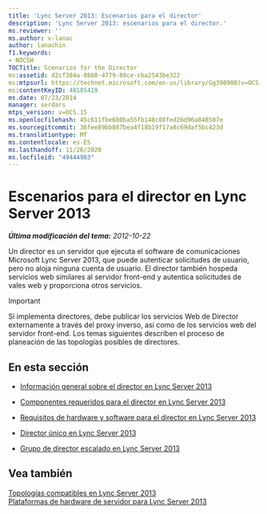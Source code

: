 ```yaml
---
title: 'Lync Server 2013: Escenarios para el director'
description: 'Lync Server 2013: escenarios para el director.'
ms.reviewer: ''
ms.author: v-lanac
author: lanachin
f1.keywords:
- NOCSH
TOCTitle: Scenarios for the Director
ms:assetid: d2cf384a-0860-4779-80ce-cba2543be322
ms:mtpsurl: https://technet.microsoft.com/en-us/library/Gg398908(v=OCS.15)
ms:contentKeyID: 48185419
ms.date: 07/23/2014
manager: serdars
mtps_version: v=OCS.15
ms.openlocfilehash: 45c611fbe680ba55fb148c08fed26d96a848507e
ms.sourcegitcommit: 36fee89bb887bea4f18b19f17a8c69daf5bc423d
ms.translationtype: MT
ms.contentlocale: es-ES
ms.lasthandoff: 11/26/2020
ms.locfileid: "49444983"
---
```

# <a name="scenarios-for-the-director-in-lync-server-2013"></a>Escenarios para el director en Lync Server 2013

<div data-xmlns="http://www.w3.org/1999/xhtml">

<div class="topic" data-xmlns="http://www.w3.org/1999/xhtml" data-msxsl="urn:schemas-microsoft-com:xslt" data-cs="https://msdn.microsoft.com/">

<div data-asp="https://msdn2.microsoft.com/asp">



</div>

<div id="mainSection">

<div id="mainBody">

<span> </span>

_**Última modificación del tema:** 2012-10-22_

Un director es un servidor que ejecuta el software de comunicaciones Microsoft Lync Server 2013, que puede autenticar solicitudes de usuario, pero no aloja ninguna cuenta de usuario. El director también hospeda servicios web similares al servidor front-end y autentica solicitudes de vales web y proporciona otros servicios.

<div>


> [!IMPORTANT]  
> Si implementa directores, debe publicar los servicios Web de Director externamente a través del proxy inverso, así como de los servicios web del servidor front-end. Los temas siguientes describen el proceso de planeación de las topologías posibles de directores.



</div>

<div>

## <a name="in-this-section"></a>En esta sección

  - [Información general sobre el director en Lync Server 2013](lync-server-2013-overview-of-the-director.md)

  - [Componentes requeridos para el director en Lync Server 2013](lync-server-2013-components-required-for-the-director.md)

  - [Requisitos de hardware y software para el director en Lync Server 2013](lync-server-2013-hardware-and-software-requirements-for-the-director.md)

  - [Director único en Lync Server 2013](lync-server-2013-single-director.md)

  - [Grupo de director escalado en Lync Server 2013](lync-server-2013-scaled-director-pool.md)

</div>

<div>

## <a name="see-also"></a>Vea también


[Topologías compatibles en Lync Server 2013](lync-server-2013-supported-topologies.md)  
[Plataformas de hardware de servidor para Lync Server 2013](lync-server-2013-server-hardware-platforms.md)  
  

</div>

</div>

<span> </span>

</div>

</div>

</div>

